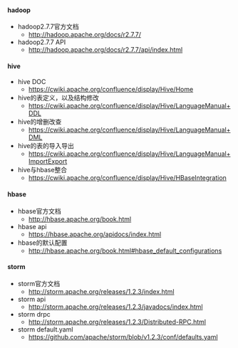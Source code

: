 #### hadoop
* hadoop2.7.7官方文档
    * http://hadoop.apache.org/docs/r2.7.7/
* hadoop2.7.7 API
    * http://hadoop.apache.org/docs/r2.7.7/api/index.html

#### hive
* hive DOC
    * https://cwiki.apache.org/confluence/display/Hive/Home
* hive的表定义，以及结构修改
    * https://cwiki.apache.org/confluence/display/Hive/LanguageManual+DDL
* hive的增删改查
    * https://cwiki.apache.org/confluence/display/Hive/LanguageManual+DML
* hive的表的导入导出
    * https://cwiki.apache.org/confluence/display/Hive/LanguageManual+ImportExport
* hive与hbase整合
    * https://cwiki.apache.org/confluence/display/Hive/HBaseIntegration

#### hbase
* hbase官方文档
    * http://hbase.apache.org/book.html
* hbase api
    * https://hbase.apache.org/apidocs/index.html
* hbase的默认配置
    * http://hbase.apache.org/book.html#hbase_default_configurations
#### storm
* storm官方文档
    * http://storm.apache.org/releases/1.2.3/index.html
* storm api
    * http://storm.apache.org/releases/1.2.3/javadocs/index.html
* storm drpc
    * http://storm.apache.org/releases/1.2.3/Distributed-RPC.html 
* storm default.yaml
    * https://github.com/apache/storm/blob/v1.2.3/conf/defaults.yaml